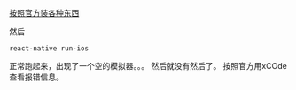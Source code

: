 [按照官方装各种东西](https://reactnative.cn/docs/0.51/getting-started.html#content)

然后

	react-native run-ios

正常跑起来，出现了一个空的模拟器。。。
然后就没有然后了。
按照官方用xCOde查看报错信息。
